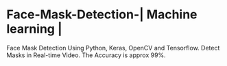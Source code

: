 # Face-Mask-Detection-| Machine learning |
Face Mask Detection Using Python, Keras, OpenCV and Tensorflow.
Detect Masks in Real-time Video.
The Accuracy is approx 99%.
